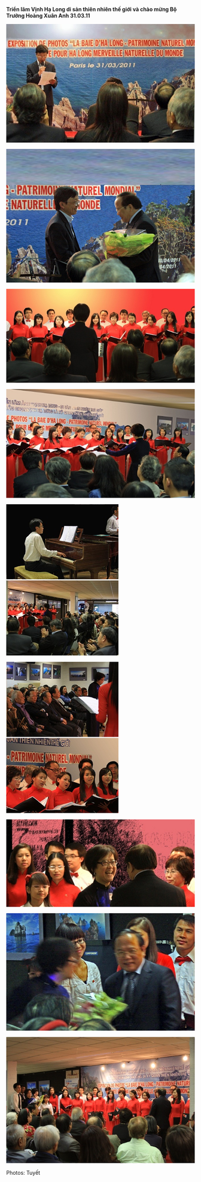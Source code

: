 <!--
title: Triển lãm Vịnh Hạ Long tại Trung Tâm Văn Hóa – 31.03.11
author: Nguyễn Tích Kỳ
-->

**Triển lãm Vịnh Hạ Long  di sản thiên nhiên thế giới
và chào mừng Bộ Trưởng Hoàng Xuân Anh 31.03.11**

![](1.jpg)

![](2.jpg)

![](3.jpg)

![](4.jpg) 

![](5.jpg) ![](6.jpg) 

![](7.jpg) ![](8.jpg)

![](9.jpg)

![](10.jpg)

![](11.jpg)

Photos: Tuyết

